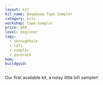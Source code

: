 ```yaml
---
layout: kit
kit_name: Beepboop Tape Sampler
category: kits
workshop: tape-sampler
price: £60
level: beginner
tags:
  - throughhole
  - lofi
  - sampler
  - eurorack
bom:
buildguid:
---
```


Our first available kit, a noisy little lofi sampler!